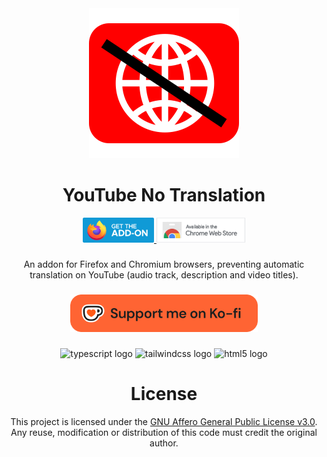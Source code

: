 <div align="center">
  <a href="https://addons.mozilla.org/firefox/addon/youtube-no-translation/" target="_blank">
    <img src="./assets/icons/icon.svg" alt="Project description"/>

  </a>
</div>

###

<h1 align="center">YouTube No Translation</h1>
<div align="center">
  <a href="https://addons.mozilla.org/firefox/addon/youtube-no-translation/" target="_blank">
    <img src="./assets/images/firefox.png" height="40" alt="Available on Mozilla Firefox" title="Available on Mozilla Firefox"/>
  </a>
  <a href="https://chromewebstore.google.com/detail/youtube-no-translation/lmkeolibdeeglfglnncmfleojmakecjb" target="_blank">
    <img src="./assets/images/chrome.png" height="40" alt="Available on Chrome Web Store" title="Available on Chrome Web Store"/>
  </a>
</div>

###

<p align="center">An addon for Firefox and Chromium browsers, preventing automatic translation on YouTube (audio track, description and video titles).</p>




###

<div align="center">
  <a href="https://ko-fi.com/yougo" target="_blank"><img src="./assets/images/ko-fi.png" alt="Support me on Ko-fi" style="width:300px" ></a>
</div>

###

<div align="center">
  <img src="https://cdn.jsdelivr.net/gh/devicons/devicon/icons/typescript/typescript-original.svg" height="20" alt="typescript logo" title="typescript logo" />
  <img src="https://cdn.simpleicons.org/tailwindcss/06B6D4" height="20" alt="tailwindcss logo" title="tailwindcss logo" />
  <img src="https://cdn.jsdelivr.net/gh/devicons/devicon/icons/html5/html5-original.svg" height="20" alt="html5 logo"  />
</div>

###

<div align="center">
  <h1>License</h1>
  This project is licensed under the <a href="LICENSE">GNU Affero General Public License v3.0</a>.
  <br>
  Any reuse, modification or distribution of this code must credit the original author.
  <br>
</div>
